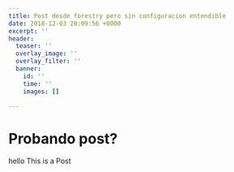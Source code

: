 ```yaml
---
title: Post desde forestry pero sin configuracion entendible
date: 2018-12-03 20:09:56 +0000
excerpt: ''
header:
  teaser: ''
  overlay_image: ''
  overlay_filter: ''
  banner:
    id: ''
    time: ''
    images: []

---
```

# Probando post?

hello This is a Post